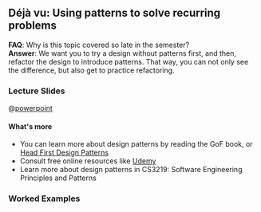 <link rel="stylesheet" href="/css/main.css">
<link rel="stylesheet" href="/css/textbook.css">
<link rel="stylesheet" href="//cdnjs.cloudflare.com/ajax/libs/highlight.js/9.10.0/styles/github.min.css">

<include src="../../common/header.md" />

<div class="website-content">

## Déjà vu: Using patterns to solve recurring problems

<tip-box type="warning">

**FAQ**: Why is this topic covered so late in the semester?    
**Answer**: We want you to try a design without patterns first, and then, refactor the design to introduce patterns. That way, you can not only see the difference, but also get to practice refactoring.

</tip-box>

### Lecture Slides
<div v-closeable alt="Read lecture slides online">

@[powerpoint](https://nusu-my.sharepoint.com/personal/a0119446_u_nus_edu/_layouts/15/WopiFrame.aspx?sourcedoc={423717f5-88ec-4056-aeef-405331bbb9ff})  

</div>

<include src="introduction/index.md" />

<Panel header="**Abstraction occurrence pattern** :star::star:" expandable>
<include src="abstraction-occurrence/index.md" />
</Panel>
<Panel header="**Singleton pattern** :star::star::star:" expandable>
<include src="singleton/index.md" />
</Panel>
<Panel header="**Façade pattern** :star:" expandable>
<include src="facade/index.md" />
</Panel>
<Panel header="**Command pattern** :star::star::star:" expandable>
<include src="command/index.md" />
</Panel>
<Panel header="**Mode-View-Controller pattern** :star:" expandable>
<include src="mvc/index.md" />
</Panel>
<Panel header="**Observer pattern** :star::star:" expandable>
<include src="observer/index.md" />
</Panel>

<include src="beyond/index.md" />

<Panel header="**Case Study**" expandable>
<include src="case-study/index.md" />
</Panel>

<tip-box type="success">

#### What's more
* You can learn more about design patterns by reading the GoF book, or [Head First Design Patterns](https://www.amazon.com/First-Design-Patterns-Elisabeth-Freeman/dp/0596007124/)
* Consult free online resources like [Udemy](https://www.udemy.com/java-design-patterns-tutorial/)
* Learn more about design patterns in CS3219: Software Engineering Principles and Patterns

</tip-box>

### Worked Examples

<morph title="Q1" src="./examples/e1.md"></morph>
<morph title="Q2" src="./examples/e2.md"></morph>
<morph title="Q3" src="./examples/e3.md"></morph>
<morph title="Q4" src="./examples/e4.md"></morph>
<morph title="Q5" src="./examples/e5.md"></morph>

</div>

